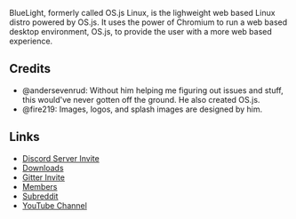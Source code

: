 BlueLight, formerly called OS.js Linux, is the lighweight web based Linux distro powered by OS.js. It uses the power of Chromium to run a web based desktop environment, OS.js, to provide the user with a more web based experience.

## Credits
* @andersevenrud: Without him helping me figuring out issues and stuff, this would've never gotten off the ground. He also created OS.js.
* @fire219: Images, logos, and splash images are designed by him.

## Links
* [Discord Server Invite](https://discord.gg/ABey2Xc)
* [Downloads](/downloads)
* [Gitter Invite](https://gitter.im/TheBlueLightOS/community?utm_source=share-link&utm_medium=link&utm_campaign=share-link)
* [Members](/members)
* [Subreddit](https://www.reddit.com/r/BlueLightOS/)
* [YouTube Channel](https://www.youtube.com/channel/UCzCxZJvE42B6UU6NfyCR5oQ/)
